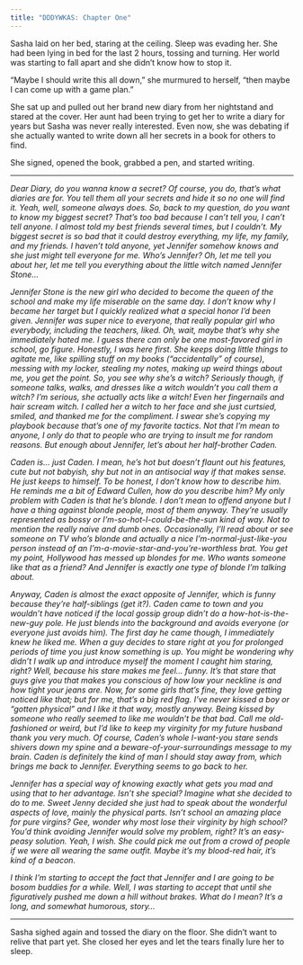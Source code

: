 ```yaml
---
title: "DDDYWKAS: Chapter One"
---
```


Sasha laid on her bed, staring at the ceiling. Sleep was evading her. She had been lying in bed for the last 2 hours, tossing and turning. Her world was starting to fall apart and she didn’t know how to stop it.

“Maybe I should write this all down,” she murmured to herself, “then maybe I can come up with a game plan.”

She sat up and pulled out her brand new diary from her nightstand and stared at the cover. Her aunt had been trying to get her to write a diary for years but Sasha was never really interested. Even now, she was debating if she actually wanted to write down all her secrets in a book for others to find.

She signed, opened the book, grabbed a pen, and started writing.

---

*Dear Diary, do you wanna know a secret? Of course, you do, that’s what diaries are for. You tell them all your secrets and hide it so no one will find it. Yeah, well, someone always does. So, back to my question, do you want to know my biggest secret? That’s too bad because I can’t tell you, I can’t tell anyone. I almost told my best friends several times, but I couldn’t. My biggest secret is so bad that it could destroy everything, my life, my family, and my friends. I haven’t told anyone, yet Jennifer somehow knows and she just might tell everyone for me. Who’s Jennifer? Oh, let me tell you about her, let me tell you everything about the little witch named Jennifer Stone…*

*Jennifer Stone is the new girl who decided to become the queen of the school and make my life miserable on the same day. I don’t know why I became her target but I quickly realized what a special honor I’d been given. Jennifer was super nice to everyone, that really popular girl who everybody, including the teachers, liked. Oh, wait, maybe that’s why she immediately hated me. I guess there can only be one most-favored girl in school, go figure. Honestly, I was here first. She keeps doing little things to agitate me, like spilling stuff on my books (“accidentally” of course), messing with my locker, stealing my notes, making up weird things about me, you get the point. So, you see why she’s a witch? Seriously though, if someone talks, walks, and dresses like a witch wouldn’t you call them a witch? I’m serious, she actually acts like a witch! Even her fingernails and hair scream witch. I called her a witch to her face and she just curtsied, smiled, and thanked me for the compliment. I swear she’s copying my playbook because that’s one of my favorite tactics. Not that I’m mean to anyone, I only do that to people who are trying to insult me for random reasons. But enough about Jennifer, let’s about her half-brother Caden.*

*Caden is… just Caden. I mean, he’s hot but doesn’t flaunt out his features, cute but not babyish, shy but not in an antisocial way if that makes sense. He just keeps to himself. To be honest, I don’t know how to describe him. He reminds me a bit of Edward Cullen, how do you describe him? My only problem with Caden is that he’s blonde. I don’t mean to offend anyone but I have a thing against blonde people, most of them anyway. They’re usually represented as bossy or I’m-so-hot-I-could-be-the-sun kind of way. Not to mention the really naive and dumb ones. Occasionally, I’ll read about or see someone on TV who’s blonde and actually a nice I’m-normal-just-like-you person instead of an I’m-a-movie-star-and-you’re-worthless brat. You get my point, Hollywood has messed up blondes for me. Who wants someone like that as a friend? And Jennifer is exactly one type of blonde I’m talking about.*

*Anyway, Caden is almost the exact opposite of Jennifer, which is funny because they’re half-siblings (get it?). Caden came to town and you wouldn’t have noticed if the local gossip group didn’t do a how-hot-is-the-new-guy pole. He just blends into the background and avoids everyone (or everyone just avoids him). The first day he came though, I immediately knew he liked me. When a guy decides to stare right at you for prolonged periods of time you just know something is up. You might be wondering why didn’t I walk up and introduce myself the moment I caught him staring, right? Well, because his stare makes me feel… funny. It’s that stare that guys give you that makes you conscious of how low your neckline is and how tight your jeans are. Now, for some girls that’s fine, they love getting noticed like that; but for me, that’s a big red flag. I’ve never kissed a boy or “gotten physical” and I like it that way, mostly anyway. Being kissed by someone who really seemed to like me wouldn’t be that bad. Call me old-fashioned or weird, but I’d like to keep my virginity for my future husband thank you very much. Of course, Caden’s whole I-want-you stare sends shivers down my spine and a beware-of-your-surroundings message to my brain. Caden is definitely the kind of man I should stay away from, which brings me back to Jennifer. Everything seems to go back to her.*

*Jennifer has a special way of knowing exactly what gets you mad and using that to her advantage. Isn’t she special? Imagine what she decided to do to me. Sweet Jenny decided she just had to speak about the wonderful aspects of love, mainly the physical parts. Isn’t school an amazing place for pure virgins? Gee, wonder why most lose their virginity by high school? You’d think avoiding Jennifer would solve my problem, right? It’s an easy-peasy solution. Yeah, I wish. She could pick me out from a crowd of people if we were all wearing the same outfit. Maybe it’s my blood-red hair, it’s kind of a beacon.*

*I think I’m starting to accept the fact that Jennifer and I are going to be bosom buddies for a while. Well, I was starting to accept that until she figuratively pushed me down a hill without brakes. What do I mean? It’s a long, and somewhat humorous, story…*

---

Sasha sighed again and tossed the diary on the floor. She didn’t want to relive that part yet. She closed her eyes and let the tears finally lure her to sleep.
